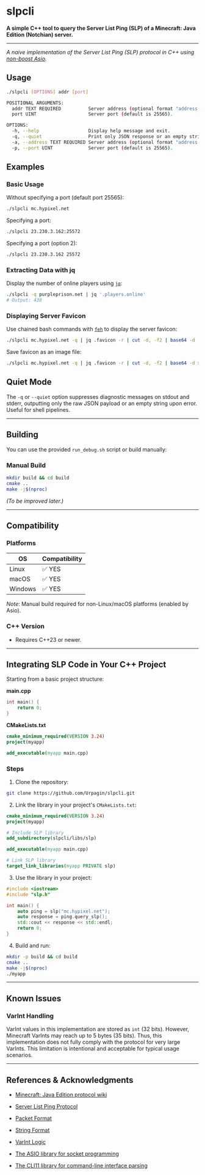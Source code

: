 # slpcli

**A simple C++ tool to query the Server List Ping (SLP) of a Minecraft: Java Edition (Notchian) server.**

---

*A naive implementation of the Server List Ping (SLP) protocol in C++ using [non-boost Asio](https://think-async.com/Asio/).*

## Usage

```bash
./slpcli [OPTIONS] addr [port]

POSITIONAL ARGUMENTS:
  addr TEXT REQUIRED          Server address (optional format "address:port").
  port UINT                   Server port (default is 25565).

OPTIONS:
  -h, --help                  Display help message and exit.
  -q, --quiet                 Print only JSON response or an empty string if an error occurs.
  -a, --address TEXT REQUIRED Server address (optional format "address:port").
  -p, --port UINT             Server port (default is 25565).
```

## Examples

### Basic Usage

Without specifying a port (default port 25565):

```bash
./slpcli mc.hypixel.net
```

Specifying a port:

```bash
./slpcli 23.230.3.162:25572
```

Specifying a port (option 2):

```bash
./slpcli 23.230.3.162 25572
```

### Extracting Data with jq

Display the number of online players using [`jq`](https://jqlang.org/):

```bash
./slpcli -q purpleprison.net | jq '.players.online'
# Output: 438
```

### Displaying Server Favicon

Use chained bash commands with [`feh`](https://github.com/derf/feh) to display the server favicon:

```bash
./slpcli mc.hypixel.net -q | jq .favicon -r | cut -d, -f2 | base64 -d | feh -
```

Save favicon as an image file:

```bash
./slpcli mc.hypixel.net -q | jq .favicon -r | cut -d, -f2 | base64 -d > favicon.png
```

## Quiet Mode

The `-q` or `--quiet` option suppresses diagnostic messages on stdout and stderr, outputting only the raw JSON payload or an empty string upon error. Useful for shell pipelines.

---

## Building

You can use the provided `run_debug.sh` script or build manually:

### Manual Build

```bash
mkdir build && cd build
cmake ..
make -j$(nproc)
```

*(To be improved later.)*

---

## Compatibility

### Platforms

| OS      | Compatibility |
| ------- | ------------- |
| Linux   | ✅ YES         |
| macOS   | ✅ YES         |
| Windows | ✅ YES         |

*Note*: Manual build required for non-Linux/macOS platforms (enabled by Asio).

### C++ Version

* Requires C++23 or newer.

---

## Integrating SLP Code in Your C++ Project

Starting from a basic project structure:

**main.cpp**

```cpp
int main() {
    return 0;
}
```

**CMakeLists.txt**

```cmake
cmake_minimum_required(VERSION 3.24)
project(myapp)

add_executable(myapp main.cpp)
```

### Steps

1. Clone the repository:

```bash
git clone https://github.com/Urpagin/slpcli.git
```

2. Link the library in your project's `CMakeLists.txt`:

```cmake
cmake_minimum_required(VERSION 3.24)
project(myapp)

# Include SLP library
add_subdirectory(slpcli/libs/slp)

add_executable(myapp main.cpp)

# Link SLP library
target_link_libraries(myapp PRIVATE slp)
```

3. Use the library in your project:

```cpp
#include <iostream>
#include "slp.h"

int main() {
    auto ping = slp("mc.hypixel.net");
    auto response = ping.query_slp();
    std::cout << response << std::endl;
    return 0;
}
```

4. Build and run:

```bash
mkdir -p build && cd build
cmake ..
make -j$(nproc)
./myapp
```

---

## Known Issues

### VarInt Handling

VarInt values in this implementation are stored as `int` (32 bits). However, Minecraft VarInts may reach up to 5 bytes (35 bits). Thus, this implementation does not fully comply with the protocol for very large VarInts. This limitation is intentional and acceptable for typical usage scenarios.

---

## References & Acknowledgments

* [Minecraft: Java Edition protocol wiki](https://minecraft.wiki/w/Java_Edition_protocol/)
* [Server List Ping Protocol](https://minecraft.wiki/w/Java_Edition_protocol/Server_List_Ping)
* [Packet Format](https://minecraft.wiki/w/Java_Edition_protocol/Packets)
* [String Format](https://minecraft.wiki/w/Java_Edition_protocol/Data_types#Type:String)
* [VarInt Logic](https://minecraft.wiki/w/Java_Edition_protocol/Packets#VarInt_and_VarLong)

* [The ASIO library for socket programming](https://think-async.com/Asio/)
* [The CLI11 library for command-line interface parsing](https://github.com/CLIUtils/CLI11)
